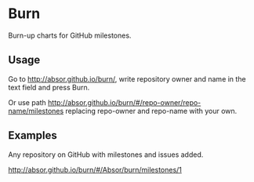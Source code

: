 Burn
====

Burn-up charts for GitHub milestones.

Usage
----

Go to http://absor.github.io/burn/, write repository owner and name in the text field and press Burn.

Or use path http://absor.github.io/burn/#/repo-owner/repo-name/milestones replacing repo-owner and repo-name with your own.

Examples
----

Any repository on GitHub with milestones and issues added.

http://absor.github.io/burn/#/Absor/burn/milestones/1

